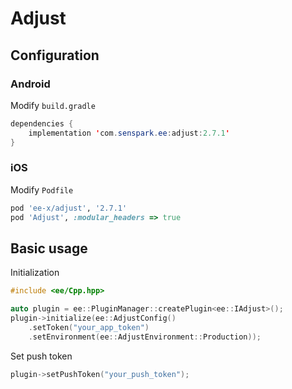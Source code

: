 # Adjust
## Configuration
### Android
Modify `build.gradle`
```java
dependencies {
    implementation 'com.senspark.ee:adjust:2.7.1'
}
```

### iOS
Modify `Podfile`
```ruby
pod 'ee-x/adjust', '2.7.1'
pod 'Adjust', :modular_headers => true
```

## Basic usage
Initialization
```cpp
#include <ee/Cpp.hpp>

auto plugin = ee::PluginManager::createPlugin<ee::IAdjust>();
plugin->initialize(ee::AdjustConfig()
    .setToken("your_app_token")
    .setEnvironment(ee::AdjustEnvironment::Production));
```

Set push token
```cpp
plugin->setPushToken("your_push_token");
```